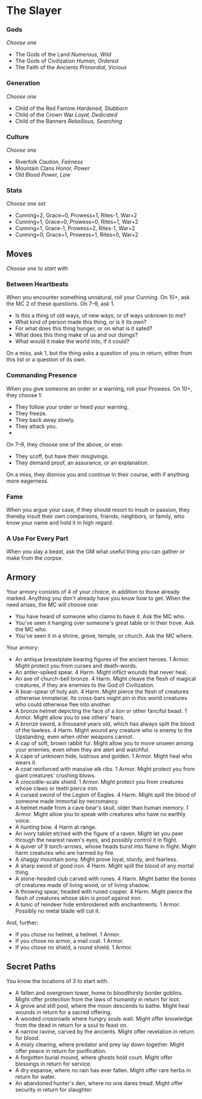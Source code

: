 # The Slayer

### Gods
_Choose one_

- The Gods of the Land _Numerous, Wild_
- The Gods of Civilization _Human, Ordered_
- The Faith of the Ancients _Primordial, Vicious_

### Generation
_Choose one_

- Child of the Red Famine _Hardened, Stubborn_
- Child of the Crown War _Loyal, Dedicated_
- Child of the Banners _Rebellious, Searching_

### Culture
_Choose one_

- Riverfolk _Caution, Fairness_
- Mountain Clans _Honor, Power_
- Old Blood _Power, Law_

### Stats
_Choose one set_

- Cunning+2, Grace=0, Prowess+1, Rites-1, War+2
- Cunning+1, Grace=0, Prowess=0, Rites+1, War+2
- Cunning+1, Grace-1, Prowess+2, Rites-1, War+2
- Cunning=0, Grace+1, Prowess+1, Rites=0, War+2

## Moves
_Choose one to start with_

### Between Heartbeats
When you encounter something unnatural, roll your Cunning. On 10+, ask the MC 2 of these questions. On 7–9, ask 1.

- Is this a thing of old ways, of new ways, or of ways unknown to me?
- What kind of person made this thing, or is it its own?
- For what does this thing hunger, or on what is it sated?
- What does this thing make of us and our doings?
-  What would it make the world into, if it could?

On a miss, ask 1, but the thing asks a question of you in return, either from this list or a question of its own.

### Commanding Presence
When you give someone an order or a warning, roll your Prowess. On 10+, they choose 1:

- They follow your order or heed your warning.
- They freeze.
- They back away slowly.
- They attack you.
- 
On 7–9, they choose one of the above, or else:

- They scoff, but have their misgivings.
- They demand proof, an assurance, or an explanation.

On a miss, they dismiss you and continue in their course, with if anything more eagerness.

### Fame
When you argue your case, if they should resort to insult or passion, they thereby insult their own companions, friends, neighbors, or family, who know your name and hold it in high regard.

### A Use For Every Part
When you slay a beast, ask the GM what useful thing you can gather or make from the corpse.

## Armory
Your armory consists of 4 of your choice, in addition to those already marked. Anything you don't already have you know how to get. When the need arises, the MC will choose one:

- You have heard of someone who claims to have it. Ask the MC who.
- You've seen it hanging over someone's great table or in their trove. Ask the MC who.
- You've seen it in a shrine, grove, temple, or church. Ask the MC where.

Your armory:
- An antique breastplate bearing figures of the ancient heroes. 1 Armor. Might protect you from curses and death-words.
- An antler-spiked spear. 4 Harm. Might inflict wounds that never heal.
- An axe of church-bell bronze. 4 Harm. Might cleave the flesh of magical creatures, if they are enemies to the God of Civilization.
- A boar-spear of holy ash. 4 Harm. Might pierce the flesh of creatures otherwise immaterial. Its cross-bars might pin in this world creatures who could otherwise flee into another.
- A bronze helmet depicting the face of a lion or other fanciful beast. 1 Armor. Might allow you to see others' fears.
- A bronze sword, a thousand years old, which has always spilt the blood of the lawless. 4 Harm. Might wound any creature who is enemy to the Upstanding, even when other weapons cannot.
- A cap of soft, brown rabbit fur. Might allow you to move unseen among your enemies, even when they are alert and watchful.
- A cape of unknown hide, lustrous and golden. 1 Armor. Might heal who wears it.
- A coat reinforced with massive elk ribs. 1 Armor. Might protect you from giant creatures' crushing blows.
- A crocodile-scale shield. 1 Armor. Might protect you from creatures whose claws or teeth pierce iron.
- A cursed sword of the Legion of Eagles. 4 Harm. Might spill the blood of someone made immortal by necromancy.
- A helmet made from a cave bear's skull, older than human memory. 1 Armor. Might allow you to speak with creatures who have no earthly voice.
- A hunting bow. 4 Harm at range.
- An ivory tablet etched with the figure of a raven. Might let you peer through the nearest raven's eyes, and possibly control it in flight.
- A quiver of 9 torch-arrows, whose heads burst into flame in flight. Might harm creatures who are harmed by fire.
- A shaggy mountain pony. Might prove loyal, sturdy, and fearless.
- A sharp sword of good iron. 4 Harm. Might spill the blood of any mortal thing.
- A stone-headed club carved with runes. 4 Harm. Might batter the bones of creatures made of living wood, or of living shadow.
- A throwing spear, headed with runed copper. 4 Harm. Might pierce the flesh of creatures whose skin is proof against iron.
- A tunic of reindeer hide embroidered with enchantments. 1 Armor. Possibly no metal blade will cut it.

And, further:

- If you chose no helmet, a helmet. 1 Armor.
- If you chose no armor, a mail coat. 1 Armor.
- If you chose no shield, a round shield. 1 Armor.

## Secret Paths
You know the locations of 3 to start with.
- A fallen and overgrown tower, home to bloodthirsty border goblins. Might offer protection from the laws of humanity in return for loot.
- A grove and still pool, where the moon descends to bathe. Might heal wounds in return for a sacred offering.
- A wooded crossroads where hungry souls wait. Might offer knowledge from the dead in return for a soul to feast on.
- A narrow ravine, carved by the ancients. Might offer revelation in return for blood.
- A misty clearing, where predator and prey lay down together. Might offer peace in return for purification.
- A forgotten burial mound, where ghosts hold court. Might offer blessings in return for service.
- A dry expanse, where no rain has ever fallen. Might offer rare herbs in return for water.
- An abandoned hunter's den, where no one dares tread. Might offer security in return for slaughter.